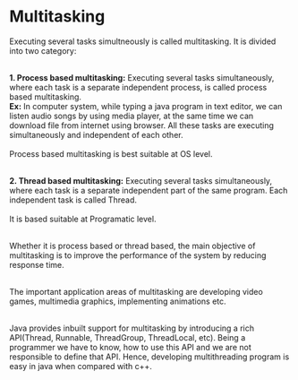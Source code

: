 # Multitasking
Executing several tasks simultneously is called multitasking. It is divided into two category:<br><br>

**1. Process based multitasking:**
  Executing several tasks simultaneously, where each task is a separate independent process, is called process based multitasking.<br>
    **Ex:** In computer system, while typing a java program in text editor, we can listen audio songs by using media player, at the same time we can download file from internet using browser. All these tasks are executing simultaneously and independent of each other.<br><br>
  Process based multitasking is best suitable at OS level.<br><br>

**2. Thread based multitasking:**
  Executing several tasks simultaneously, where each task is a separate independent part of the same program. Each independent task is called Thread.<br><br>
  It is based suitable at Programatic level.<br><br>
  
  Whether it is process based or thread based, the main objective of multitasking is to improve the performance of the system by reducing response time.<br><br>
  
  The important application areas of multitasking are developing video games, multimedia graphics, implementing animations etc.<br><br>
  
  Java provides inbuilt support for multitasking by introducing a rich API(Thread, Runnable, ThreadGroup, ThreadLocal, etc). Being a programmer we have to know, how to use this API and we are not responsible to define that API. Hence, developing multithreading program is easy in java when compared with c++. <br><br>
  
